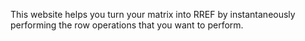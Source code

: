 This website helps you turn your matrix into RREF by instantaneously performing the row operations that you want to perform.
